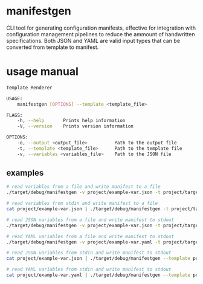 # manifestgen
CLI tool for generating configuration manifests, effective for integration with configuration management pipelines to reduce the ammount of handwritten specifications. Both JSON and YAML are valid input types that can be converted from template to manifest.

# usage manual
```bash
Template Renderer 

USAGE:
    manifestgen [OPTIONS] --template <template_file>

FLAGS:
    -h, --help       Prints help information
    -V, --version    Prints version information

OPTIONS:
    -o, --output <output_file>          Path to the output file
    -t, --template <template_file>      Path to the template file
    -v, --variables <variables_file>    Path to the JSON file

```

## examples
```bash
# read variables from a file and write manifest to a file
./target/debug/manifestgen -v project/example-var.json -t project/targets.tmpl -o project/config.yaml

# read variables from stdin and write manifest to a file
cat project/example-var.json | ./target/debug/manifestgen -t project/targets.tmpl -o project/config.yaml

# read JSON variables from a file and write manifest to stdout
./target/debug/manifestgen -v project/example-var.json -t project/targets.tmpl

# read YAML variables from a file and write manifest to stdout
./target/debug/manifestgen -v project/example-var.yaml -t project/targets.tmpl

# read JSON variables from stdin and write manifest to stdout
cat project/example-var.json | ./target/debug/manifestgen --template project/targets.tmpl

# read YAML variables from stdin and write manifest to stdout
cat project/example-var.yaml | ./target/debug/manifestgen --template project/targets.tmpl

```
